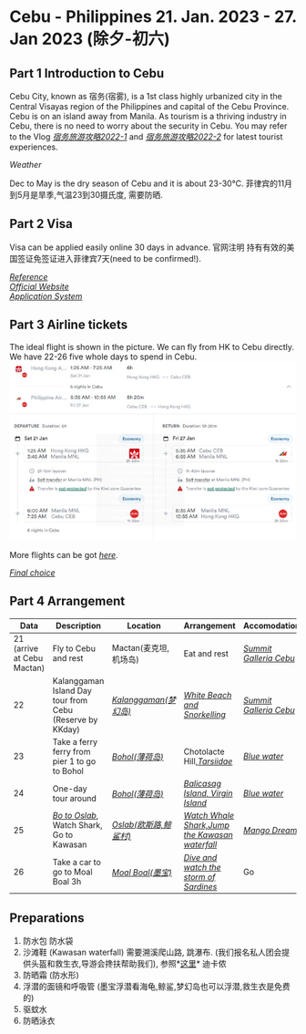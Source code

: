# Cebu - Philippines 21. Jan. 2023 - 27. Jan 2023 (除夕-初六)
<!--### 亲自组织,亲自规划-->
## Part 1 Introduction to Cebu
Cebu City, known as 宿务(宿雾), is a 1st class highly urbanized city in the Central Visayas region of the Philippines and capital of the Cebu Province.
Cebu is on an island away from Manila. As tourism is a thriving industry in Cebu, there is no need to worry about the security in Cebu. 
You may refer to the Vlog *[宿务旅游攻略2022-1](https://youtu.be/qIB_sNAncQU)* and *[宿务旅游攻略2022-2](https://youtu.be/VCAyanD0o-I)* for latest tourist experiences. 

*Weather*

Dec to May is the dry season of Cebu and it is about 23-30℃.
菲律宾的11月到5月是旱季,气温23到30摄氏度, 需要防晒.

## Part 2 Visa
Visa can be applied easily online 30 days in advance.
官网注明 持有有效的美国签证免签证进入菲律宾7天(need to be confirmed!).

*[Reference](https://www.ioutback.com/blog/%E8%8F%B2%E5%BE%8B%E8%B3%93%E7%B0%BD%E8%AD%89%E6%87%B6%E4%BA%BA%E5%8C%85-%E4%B8%AD%E5%9C%8B%E3%80%81%E9%A6%99%E6%B8%AF%E3%80%81%E6%BE%B3%E9%96%80%E5%AD%B8%E7%94%9F%E7%AF%87)* \
*[Official Website](https://hongkongpcg.dfa.gov.ph/2014-02-27-11-28-41/2014-03-25-07-31-33)* \
*[Application System](https://hongkongpcg.dfa.gov.ph/images/PDF/9a-2Visa_for_Tourism_or_Leisure_Visitors.pdf)*

## Part 3 Airline tickets
The ideal flight is shown in the picture. We can fly from HK to Cebu directly. We have 22-26 five whole days to spend in Cebu.
![flight](airline.jpg)

More flights can be got *[here](https://www.cheapflights.com.hk/flight-search/HKG-CEB/2023-01-21/2023-01-27?sort=bestflight_a)*.

*[Final choice](https://github.com/CheckandRaise/Cebu-Travel/blob/main/Cebu/airline.jpg)*

## Part 4 Arrangement

| Data | Description | Location| Arrangement|Accomodation|Food|
| --- | ----------- | ---------|----|--|--|
|21 (arrive at Cebu Mactan)| Fly to Cebu and rest| Mactan(麦克坦,机场岛)|Eat and rest|*[Summit Galleria Cebu](https://us.trip.com/hotels/detail/?cityId=1239&hotelId=7299688&checkIn=2023-01-21&checkOut=2023-01-23&adult=6&children=0&subStamp=1037&crn=3&ages=&travelpurpose=0&curr=HKD&link=button&hoteluniquekey=H4sIAAAAAAAAAOPazsTFJMEmxMTBKLWGiePh6693mC0mCjkag4B2sYPnm8AdcqyXFjgE8Exi9OC8vrjAlqtimYMgAwjELHJQ0uG4_aFLXEBL4s7D-5YKrJpgCQYOB0MYw-KyQBArx1EmCZYoBic2jud7gKxJjF6cra-BJouSYdR-sFEajEDD1m0Hsmcwvjiyl3kFI-NGxodVIuvce4sddjAyHWD89x8KGE8w3mBawLTk1UypXUxsHPvv8EmwHAIyXkwE6j7FxMrxmF-C5RITwy0mhkdMDK-YGD4xMfwCynftAso3MbNyXATSXcwMk0BMXQmWWcwMi5gZpHgNE40MEi0MjZNSzC1NFYQ0vuw6NYfNSGYSI5OH9ylGEUMzMzNjQ3NLCwtDC1M9o9KkzOQ0K2YpRjcPpiA2F1MLYxfjKC0u5gCPAEH2c5KBt6QP2Esxe3i7KIbtmVj5pP-NvRZIzhAml8RalaHr4Z1xkruAuYuRQ4DRgzGCsYLxFSNIDwCvuDvFxwEAAA&subChannel=&masterhotelid_tracelogid=1a20a813bd795&barcurr=HKD&locale=en_us)*|.|
| 22 | Kalanggaman Island Day tour from Cebu (Reserve by KKday)|*[Kalanggaman(梦幻岛)](https://www.kkday.com/en/product/131154-kalanggaman-island-day-tour-from-cebu-philippines)*|*[White Beach and Snorkelling](https://www.youtube.com/watch?v=_UZbkBpryHs)*|*[Summit Galleria Cebu](https://us.trip.com/hotels/detail/?cityId=1239&hotelId=7299688&checkIn=2023-01-21&checkOut=2023-01-23&adult=6&children=0&subStamp=1037&crn=3&ages=&travelpurpose=0&curr=HKD&link=button&hoteluniquekey=H4sIAAAAAAAAAOPazsTFJMEmxMTBKLWGiePh6693mC0mCjkag4B2sYPnm8AdcqyXFjgE8Exi9OC8vrjAlqtimYMgAwjELHJQ0uG4_aFLXEBL4s7D-5YKrJpgCQYOB0MYw-KyQBArx1EmCZYoBic2jud7gKxJjF6cra-BJouSYdR-sFEajEDD1m0Hsmcwvjiyl3kFI-NGxodVIuvce4sddjAyHWD89x8KGE8w3mBawLTk1UypXUxsHPvv8EmwHAIyXkwE6j7FxMrxmF-C5RITwy0mhkdMDK-YGD4xMfwCynftAso3MbNyXATSXcwMk0BMXQmWWcwMi5gZpHgNE40MEi0MjZNSzC1NFYQ0vuw6NYfNSGYSI5OH9ylGEUMzMzNjQ3NLCwtDC1M9o9KkzOQ0K2YpRjcPpiA2F1MLYxfjKC0u5gCPAEH2c5KBt6QP2Esxe3i7KIbtmVj5pP-NvRZIzhAml8RalaHr4Z1xkruAuYuRQ4DRgzGCsYLxFSNIDwCvuDvFxwEAAA&subChannel=&masterhotelid_tracelogid=1a20a813bd795&barcurr=HKD&locale=en_us)*|.|
| 23 | Take a ferry ferry from pier 1 to go to Bohol |*[Bohol(薄荷岛)](https://www.kkday.com/en/product/134610)*|Chotolacte Hill,*[Tarsiidae](https://zh.wikipedia.org/wiki/%E7%9C%BC%E9%8F%A1%E7%8C%B4)*|*[Blue water](https://hk.trip.com/hotels/detail/?cityId=4257&hotelId=759868&checkIn=2023-01-23&checkOut=2023-01-25&adult=6&children=0&subStamp=285&crn=3&ages=&travelpurpose=0&curr=HKD&link=button&hoteluniquekey=H4sIAAAAAAAAAOO6xMjFJMEmxMTBKHWckWPunhOPWIQ4jYyMDU0MLAyMDLawWizUdjz8VSOmn6HFwfMbkG5asNEhgGcSoxTnm8Adcq3S0Q6CaSBgFuHgxMbxYjKrBMskRhnOmP5DXzXeRCEkNRiB0sv7gdIzGPds0NvICDG11WEHI9MBRpYTjGdYFzCtbV0ptouJjWPtSzkJlkNAxrnTLBIsp5gYLjEx3GJieMTE8IqJ4RMTwy-g1ImJQLOamBm6mBkmMbNy_EiUYJnFzLCImUGK1zTRzNDAwMQ82dwwMUVBSOPd91Nz2IxMOBgVGLUE4kOCPbzTio2zUqosM41MMwwYJzEyeXifYhQxNDMzMzY0t7SwMLQw1TMqTcpMTrNilmJ082AKYnN1c3ZzNIjS4mIODXYR3L2jl-3DNWkHKWYPbxfFnQUKKtwz3thrMQd4BBiyn5MMvCV9wD6JtSpD18M74zR3AXMXI4cAowdjBGMF4ytGkB4ApeXzvnoBAAA&subChannel=&masterhotelid_tracelogid=5a610047c71ad&barcurr=HKD&locale=en_hk)*|.|
| 24 | One-day tour around |*[Bohol(薄荷岛)](https://www.kkday.com/zh-cn/product/9579)*|*[Balicasag Island, Virgin Island](https://www.youtube.com/watch?v=qBrFjzZ9BuM)*|*[Blue water](https://hk.trip.com/hotels/detail/?cityId=4257&hotelId=759868&checkIn=2023-01-23&checkOut=2023-01-25&adult=6&children=0&subStamp=285&crn=3&ages=&travelpurpose=0&curr=HKD&link=button&hoteluniquekey=H4sIAAAAAAAAAOO6xMjFJMEmxMTBKHWckWPunhOPWIQ4jYyMDU0MLAyMDLawWizUdjz8VSOmn6HFwfMbkG5asNEhgGcSoxTnm8Adcq3S0Q6CaSBgFuHgxMbxYjKrBMskRhnOmP5DXzXeRCEkNRiB0sv7gdIzGPds0NvICDG11WEHI9MBRpYTjGdYFzCtbV0ptouJjWPtSzkJlkNAxrnTLBIsp5gYLjEx3GJieMTE8IqJ4RMTwy-g1ImJQLOamBm6mBkmMbNy_EiUYJnFzLCImUGK1zTRzNDAwMQ82dwwMUVBSOPd91Nz2IxMOBgVGLUE4kOCPbzTio2zUqosM41MMwwYJzEyeXifYhQxNDMzMzY0t7SwMLQw1TMqTcpMTrNilmJ082AKYnN1c3ZzNIjS4mIODXYR3L2jl-3DNWkHKWYPbxfFnQUKKtwz3thrMQd4BBiyn5MMvCV9wD6JtSpD18M74zR3AXMXI4cAowdjBGMF4ytGkB4ApeXzvnoBAAA&subChannel=&masterhotelid_tracelogid=5a610047c71ad&barcurr=HKD&locale=en_hk)*|.|
| 25 | *[Bo to Oslab](https://www.kkday.com/en/product/20082)*, Watch Shark, Go to Kawasan|*[Oslab(欧斯路,鲸鲨村)](https://www.kkday.com/en/product/134610)*|*[Watch Whale Shark,Jump the Kawasan waterfall](https://www.youtube.com/watch?v=-iaobHU9gCg)*|*[Mango Dream](https://www.airbnb.com/rooms/47168296?adults=6&check_in=2023-01-25&check_out=2023-01-26&source_impression_id=p3_1670554909_U0cRRv194VsNejRI&locale=en&_set_bev_on_new_domain=1670047572_NDk4ZDUwNDg1NGYx)*|.|
| 26 | Take a car to go to Moal Boal 3h|*[Moal Boal(墨宝)](https://www.kkday.com/en/product/34000)*|*[Dive and watch the storm of Sardines](https://www.youtube.com/watch?v=d8XPaP9ODYI)*|Go|.|








## Preparations
1. 防水包 防水袋
2. 沙滩鞋 (Kawasan waterfall) 需要溯溪爬山路, 跳瀑布. (我们报名私人团会提供头盔和救生衣,导游会搀扶帮助我们), 参照*[这里](https://www.youtube.com/watch?v=d8XPaP9ODYI)* 迪卡侬
3. 防晒霜 (防水形)
4. 浮潜的面镜和呼吸管 (墨宝浮潜看海龟,鲸鲨,梦幻岛也可以浮潜,救生衣是免费的)
5. 驱蚊水
6. 防晒泳衣 
<!--
| Data | Description | Location| Arrangement|Accomodation|Food|
| --- | ----------- | ---------|----|--|--|
|22 and 23| *[Open Water Dive Trainning](https://divefunatics.com/product/open-water-diver-standard/)* |Mactan, Cebu |Learn and get OW certificate with which you can dive up to 18m.|300-400 HKD per night|.|
| 24 | Take a car to go to Moal Boal 3h|Moal Boal|*[Dive and watch the storm of Sardines](https://www.getyourguide.com/cebu-l615/cebu-deep-sea-diving-at-moalboal-and-pescador-island-t325533/)*|Rent a whole house with swimming pool? 980hkd|.|
| 24 | Take a *[boat](https://www.mafengwo.cn/gonglve/ziyouxing/332696.html)* to Dumaguate from Oslab(0.5h)|*[Dumaguate(杜马盖地)](https://www.mafengwo.cn/gonglve/ziyouxing/mdd_29500/)*|Visit the city and Siliman University|.|
| 25 | Take a car to go to Oslab 2.5h|Oslab|*[Jump the Kawasan waterfall and watch Whale Shark](https://www.getyourguide.com/cebu-city-l433/oslob-whale-shark-swimming-and-kawasan-falls-canyoneering-t218004/)*|Rent a whole house with swimming pool?1331hkd|.|
| 26 | Go back to Cebu and travel around |Cebu City|Cebu Taoist Temple/Temple of Leah/ Camotes Island etc.|Wait in the airport unitil 4 to go back to HK|.|
| 26 | Take a *[boat](https://www.mafengwo.cn/gonglve/ziyouxing/332696.html)* to Siquijor |*[Siquijor(锡基霍尔)](https://www.mafengwo.cn/gonglve/ziyouxing/31566.html)*|Cambugahay Falls and San Isidro Labrador Convent|Fly back to Mactan|.|
-->
